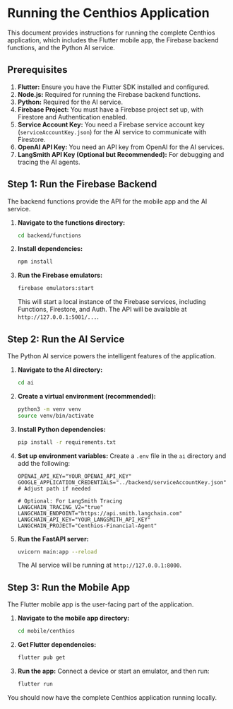 # Running the Centhios Application

This document provides instructions for running the complete Centhios application, which includes the Flutter mobile app, the Firebase backend functions, and the Python AI service.

## Prerequisites

1.  **Flutter:** Ensure you have the Flutter SDK installed and configured.
2.  **Node.js:** Required for running the Firebase backend functions.
3.  **Python:** Required for the AI service.
4.  **Firebase Project:** You must have a Firebase project set up, with Firestore and Authentication enabled.
5.  **Service Account Key:** You need a Firebase service account key (`serviceAccountKey.json`) for the AI service to communicate with Firestore.
6.  **OpenAI API Key:** You need an API key from OpenAI for the AI services.
7.  **LangSmith API Key (Optional but Recommended):** For debugging and tracing the AI agents.

## Step 1: Run the Firebase Backend

The backend functions provide the API for the mobile app and the AI service.

1.  **Navigate to the functions directory:**
    ```bash
    cd backend/functions
    ```

2.  **Install dependencies:**
    ```bash
    npm install
    ```

3.  **Run the Firebase emulators:**
    ```bash
    firebase emulators:start
    ```
    This will start a local instance of the Firebase services, including Functions, Firestore, and Auth. The API will be available at `http://127.0.0.1:5001/...`.

## Step 2: Run the AI Service

The Python AI service powers the intelligent features of the application.

1.  **Navigate to the AI directory:**
    ```bash
    cd ai
    ```

2.  **Create a virtual environment (recommended):**
    ```bash
    python3 -m venv venv
    source venv/bin/activate
    ```

3.  **Install Python dependencies:**
    ```bash
    pip install -r requirements.txt
    ```

4.  **Set up environment variables:**
    Create a `.env` file in the `ai` directory and add the following:
    ```
    OPENAI_API_KEY="YOUR_OPENAI_API_KEY"
    GOOGLE_APPLICATION_CREDENTIALS="../backend/serviceAccountKey.json" # Adjust path if needed

    # Optional: For LangSmith Tracing
    LANGCHAIN_TRACING_V2="true"
    LANGCHAIN_ENDPOINT="https://api.smith.langchain.com"
    LANGCHAIN_API_KEY="YOUR_LANGSMITH_API_KEY"
    LANGCHAIN_PROJECT="Centhios-Financial-Agent"
    ```

5.  **Run the FastAPI server:**
    ```bash
    uvicorn main:app --reload
    ```
    The AI service will be running at `http://127.0.0.1:8000`.

## Step 3: Run the Mobile App

The Flutter mobile app is the user-facing part of the application.

1.  **Navigate to the mobile app directory:**
    ```bash
    cd mobile/centhios
    ```

2.  **Get Flutter dependencies:**
    ```bash
    flutter pub get
    ```

3.  **Run the app:**
    Connect a device or start an emulator, and then run:
    ```bash
    flutter run
    ```

You should now have the complete Centhios application running locally. 